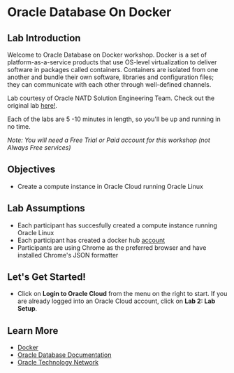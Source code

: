 # Oracle Database On Docker

## Lab Introduction 
Welcome to Oracle Database on Docker workshop. Docker is a set of platform-as-a-service products that use OS-level virtualization to deliver software in packages called containers. Containers are isolated from one another and bundle their own software, libraries and configuration files; they can communicate with each other through well-defined channels.

Lab courtesy of Oracle NATD Solution Engineering Team.  Check out the original lab [here!](http://go.oracle.com/docker).

Each of the labs are 5 -10 minutes in length, so you'll be up and running in no time.

*Note: You will need a Free Trial or Paid account for this workshop (not Always Free services)*

## Objectives
- Create a compute instance in Oracle Cloud running Oracle Linux

## Lab Assumptions
- Each participant has succesfully created a compute instance running Oracle Linux
- Each participant has created a docker hub [account](http://hub.docker.com)
- Participants are using Chrome as the preferred browser and have installed Chrome's JSON formatter

## Let's Get Started!
- Click on **Login to Oracle Cloud** from the menu on the right to start. If you are already logged into an Oracle Cloud account, click on **Lab 2: Lab Setup**.
  
## Learn More
- [Docker](https://www.docker.com/)
- [Oracle Database Documentation](https://docs.oracle.com/en/database/index.html)
- [Oracle Technology Network](http://www.oracle.com/technetwork/database/enterprise-edition/downloads/index.html)